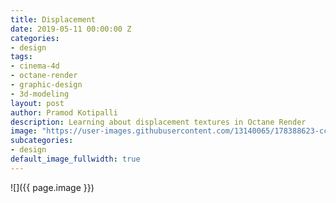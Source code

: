 ```yaml
---
title: Displacement
date: 2019-05-11 00:00:00 Z
categories:
- design
tags:
- cinema-4d
- octane-render
- graphic-design
- 3d-modeling
layout: post
author: Pramod Kotipalli
description: Learning about displacement textures in Octane Render
image: "https://user-images.githubusercontent.com/13140065/178388623-cc44629d-1f90-40f9-9269-bdeafb1ee82f.png"
subcategories:
- design
default_image_fullwidth: true
---
```


![]({{ page.image }})
